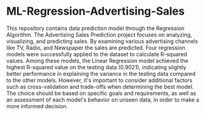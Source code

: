 # ML-Regression-Advertising-Sales
This repository contains data prediction model through the Regression Algorithm. The Advertising Sales Prediction project focuses on analyzing, visualizing, and predicting sales. By examining various advertising channels like TV, Radio, and Newspaper the sales are predicted. Four regression models were successfully applied to the dataset to calculate R-squared values. Among these models, the Linear Regression model achieved the highest R-squared value on the testing data (0.9021), indicating slightly better performance in explaining the variance in the testing data compared to the other models. However, it's important to consider additional factors such as cross-validation and trade-offs when determining the best model. The choice should be based on specific goals and requirements, as well as an assessment of each model's behavior on unseen data, in order to make a more informed decision.

